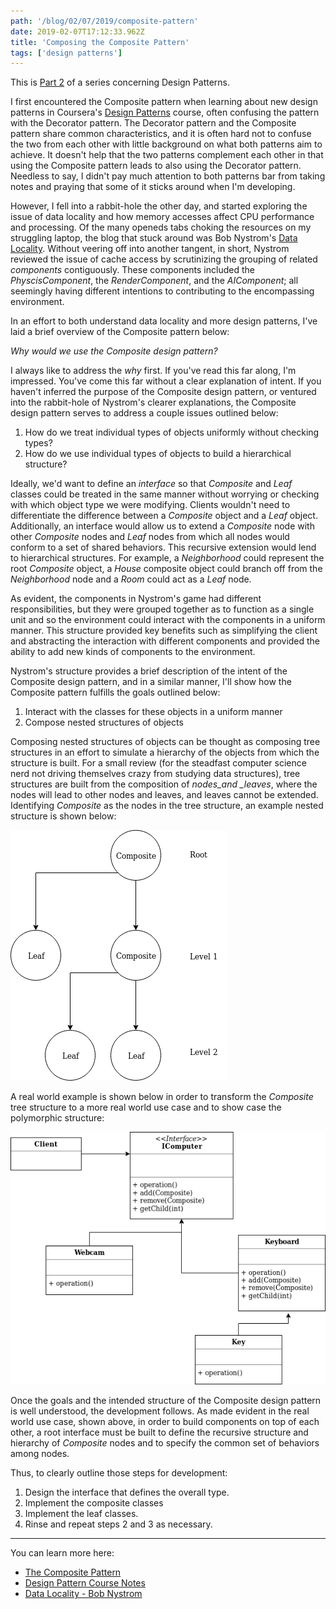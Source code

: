 ```yaml
---
path: '/blog/02/07/2019/composite-pattern'
date: 2019-02-07T17:12:33.962Z
title: 'Composing the Composite Pattern'
tags: ['design patterns']
---
```


This is [Part 2](https://oakejp12.blot.im/acting-in-proxy-a-dive-into-the-proxy-design-pattern) of a series concerning Design Patterns.

I first encountered the Composite pattern when learning about new design patterns in Coursera's [Design Patterns](https://www.coursera.org/learn/design-patterns/home/welcome) course, often confusing the pattern with the Decorator pattern. The Decorator pattern and the Composite pattern share common characteristics, and it is often hard not to confuse the two from each other with little background on what both patterns aim to achieve. It doesn't help that the two patterns complement each other in that using the Composite pattern leads to also using the Decorator pattern. Needless to say, I didn't pay much attention to both patterns bar from taking notes and praying that some of it sticks around when I'm developing.

However, I fell into a rabbit-hole the other day, and started exploring the issue of data locality and how memory accesses affect CPU performance and processing. Of the many openeds tabs choking the resources on my struggling laptop, the blog that stuck around was Bob Nystrom's [Data Locality](http://gameprogrammingpatterns.com/data-locality.html). Without veering off into another tangent, in short, Nystrom reviewed the issue of cache access by scrutinizing the grouping of related _components_ contiguously. These components included the _PhyscisComponent_, the _RenderComponent_, and the _AIComponent_; all seemingly having different intentions to contributing to the encompassing environment.

In an effort to both understand data locality and more design patterns, I've laid a brief overview of the Composite pattern below:

_Why would we use the Composite design pattern?_

I always like to address the _why_ first. If you've read this far along, I'm impressed. You've come this far without a clear explanation of intent. If you haven't inferred the purpose of the Composite design pattern, or ventured into the rabbit-hole of Nystrom's clearer explanations, the Composite design pattern serves to address a couple issues outlined below:

1. How do we treat individual types of objects uniformly without checking types?
2. How do we use individual types of objects to build a hierarchical structure?

Ideally, we'd want to define an _interface_ so that _Composite_ and _Leaf_ classes could be treated in the same manner without worrying or checking with which object type we were modifying. Clients wouldn't need to differentiate the difference between a _Composite_ object and a _Leaf_ object. Additionally, an interface would allow us to extend a _Composite_ node with other _Composite_ nodes and _Leaf_ nodes from which all nodes would conform to a set of shared behaviors. This recursive extension would lend to hierarchical structures. For example, a _Neighborhood_ could represent the root _Composite_ object, a _House_ composite object could branch off from the _Neighborhood_ node and a _Room_ could act as a _Leaf_ node.

As evident, the components in Nystrom's game had different responsibilities, but they were grouped together as to function as a single unit and so the environment could interact with the components in a uniform manner. This structure provided key benefits such as simplifying the client and abstracting the interaction with different components and provided the ability to add new kinds of components to the environment.

Nystrom's structure provides a brief description of the intent of the Composite design pattern, and in a similar manner, I'll show how the Composite pattern fulfills the goals outlined below:

1. Interact with the classes for these objects in a uniform manner
2. Compose nested structures of objects

Composing nested structures of objects can be thought as composing tree structures in an effort to simulate a hierarchy of the objects from which the structure is built. For a small review (for the steadfast computer science nerd not driving themselves crazy from studying data structures), tree structures are built from the composition of _nodes_and \_leaves_, where the nodes will lead to other nodes and leaves, and leaves cannot be extended. Identifying _Composite_ as the nodes in the tree structure, an example nested structure is shown below:

![Composite Tree Structure](https://github.com/oakejp12/Graphics/blob/master/Composite/TreeStructureExample.png?raw=true)

A real world example is shown below in order to transform the _Composite_ tree structure to a more real world use case and to show case the polymorphic structure:

![Composite Real World Structure](https://github.com/oakejp12/Graphics/blob/master/Composite/CompositeRealWorldStructure.png?raw=true)

Once the goals and the intended structure of the Composite design pattern is well understood, the development follows. As made evident in the real world use case, shown above, in order to build components on top of each other, a root interface must be built to define the recursive structure and hierarchy of _Composite_ nodes and to specify the common set of behaviors among nodes.

Thus, to clearly outline those steps for development:

1. Design the interface that defines the overall type.
2. Implement the composite classes
3. Implement the leaf classes.
4. Rinse and repeat steps 2 and 3 as necessary.

---

You can learn more here:

- [The Composite Pattern](http://www.buyya.com/254/Patterns/Composite-2pp.pdf)
- [Design Pattern Course Notes](https://www.coursera.org/learn/design-patterns/supplement/oVl9k/design-patterns-course-notes)
- [Data Locality - Bob Nystrom](http://gameprogrammingpatterns.com/data-locality.html)
